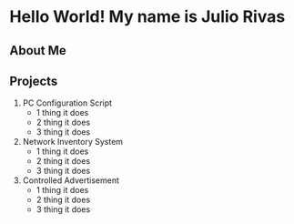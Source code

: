 # Hello World! My name is Julio Rivas 

## About Me

## Projects

1. PC Configuration Script 
   - 1 thing it does
   - 2 thing it does
   - 3 thing it does
2. Network Inventory System
   - 1 thing it does
   - 2 thing it does
   - 3 thing it does
3. Controlled Advertisement 
   - 1 thing it does
   - 2 thing it does
   - 3 thing it does